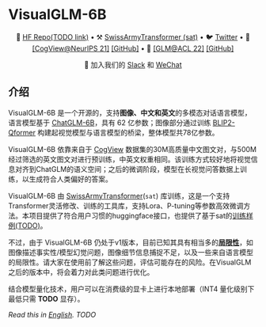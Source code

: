 # VisualGLM-6B

<p align="center">
🤗 <a href="https://huggingface.co/THUDM/chatglm-6b" target="_blank">HF Repo(TODO link)</a> • ⚒️ <a href="https://github.com/THUDM/SwissArmyTransformer" target="_blank">SwissArmyTransformer (sat)</a> • 🐦 <a href="https://twitter.com/thukeg" target="_blank">Twitter</a> •  📃 <a href="https://arxiv.org/abs/2105.13290" target="_blank">[CogView@NeurIPS 21]</a>  <a href="https://github.com/THUDM/CogView" target="_blank">[GitHub]</a> • 📃 <a href="https://arxiv.org/abs/2103.10360" target="_blank">[GLM@ACL 22]</a> <a href="https://github.com/THUDM/GLM" target="_blank">[GitHub]</a> <br>
</p>
<p align="center">
    👋 加入我们的 <a href="https://join.slack.com/t/chatglm/shared_invite/zt-1th2q5u69-7tURzFuOPanmuHy9hsZnKA" target="_blank">Slack</a> 和 <a href="resources/WECHAT.md" target="_blank">WeChat</a>
</p>

## 介绍

VisualGLM-6B 是一个开源的，支持**图像、中文和英文**的多模态对话语言模型，语言模型基于 [ChatGLM-6B](https://github.com/THUDM/ChatGLM-6B)，具有 62 亿参数；图像部分通过训练 [BLIP2-Qformer](https://arxiv.org/abs/2301.12597) 构建起视觉模型与语言模型的桥梁，整体模型共78亿参数。

VisualGLM-6B 依靠来自于 [CogView](https://arxiv.org/abs/2105.13290) 数据集的30M高质量中文图文对，与500M经过筛选的英文图文对进行预训练，中英文权重相同。该训练方式较好地将视觉信息对齐到ChatGLM的语义空间；之后的微调阶段，模型在长视觉问答数据上训练，以生成符合人类偏好的答案。

VisualGLM-6B 由 [SwissArmyTransformer](https://github.com/THUDM/SwissArmyTransformer)(`sat`) 库训练，这是一个支持Transformer灵活修改、训练的工具库，支持Lora、P-tuning等参数高效微调方法。本项目提供了符合用户习惯的huggingface接口，也提供了基于sat的[训练样例(TODO)]()。

不过，由于 VisualGLM-6B 仍处于v1版本，目前已知其具有相当多的[**局限性**](#局限性)，如图像描述事实性/模型幻觉问题，图像细节信息捕捉不足，以及一些来自语言模型的局限性。请大家在使用前了解这些问题，评估可能存在的风险。在VisualGLM之后的版本中，将会着力对此类问题进行优化。

结合模型量化技术，用户可以在消费级的显卡上进行本地部署（INT4 量化级别下最低只需 **TODO** 显存）。

<!-- **想要提升 ChatGLM-6B 在你的实际场景中的表现？请参与 [ChatGLM-6B 提升计划](improve/README.md)**
 -->
<!--  为了方便下游开发者针对自己的应用场景定制模型，我们同时实现了基于 [P-Tuning v2](https://github.com/THUDM/P-tuning-v2) 的高效参数微调方法 [(使用指南)](ptuning/README.md) ，INT4 量化级别下最低只需 7GB 显存即可启动微调。
 -->
*Read this in [English](README_en.md). TODO*
